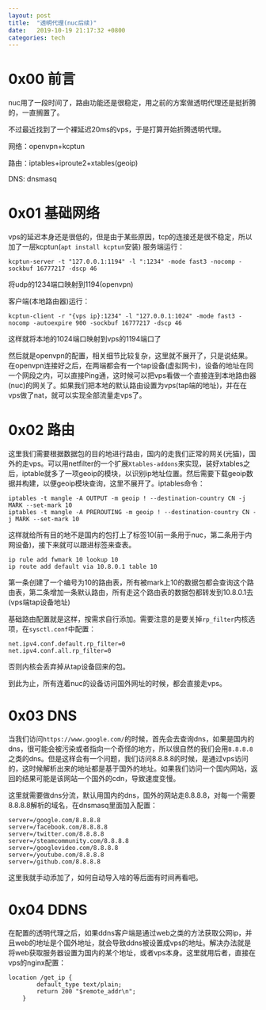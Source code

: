 ```yaml
---
layout: post
title:  "透明代理(nuc后续)"
date:   2019-10-19 21:17:32 +0800
categories: tech
---
```


# 0x00 前言

nuc用了一段时间了，路由功能还是很稳定，用之前的方案做透明代理还是挺折腾的，一直搁置了。

不过最近找到了一个裸延迟20ms的vps，于是打算开始折腾透明代理。

网络：openvpn+kcptun

路由：iptables+iproute2+xtables(geoip)

DNS: dnsmasq

# 0x01 基础网络

vps的延迟本身还是很低的，但是由于某些原因，tcp的连接还是很不稳定，所以加了一层kcptun(`apt install kcptun`安装)
服务端运行：

`kcptun-server -t "127.0.0.1:1194" -l ":1234" -mode fast3 -nocomp -sockbuf 16777217 -dscp 46`

将udp的1234端口映射到1194(openvpn)

客户端(本地路由器)运行：

`kcptun-client -r "{vps ip}:1234" -l "127.0.0.1:1024" -mode fast3 -nocomp -autoexpire 900 -sockbuf 16777217 -dscp 46`

这样就将本地的1024端口映射到vps的1194端口了

然后就是openvpn的配置，相关细节比较复杂，这里就不展开了，只是说结果。在openvpn连接好之后，在两端都会有一个tap设备(虚拟网卡)，设备的地址在同一个网段之内，可以直接Ping通，这时候可以把vps看做一个直接连到本地路由器(nuc)的网关了。如果我们把本地的默认路由设置为vps(tap端的地址)，并在在vps做了nat，就可以实现全部流量走vps了。

# 0x02 路由

这里我们需要根据数据包的目的地进行路由，国内的走我们正常的网关(光猫)，国外的走vps。可以用netfilter的一个扩展`Xtables-addons`来实现，装好xtables之后，iptable就多了一项geoip的模块，以识别ip地址位置。然后需要下载geoip数据并构建，以便geoip模块查询，这里不展开了。iptables命令：

```
iptables -t mangle -A OUTPUT -m geoip ! --destination-country CN -j MARK --set-mark 10
iptables -t mangle -A PREROUTING -m geoip ! --destination-country CN -j MARK --set-mark 10
```

这样就给所有目的地不是国内的包打上了标签10(前一条用于nuc，第二条用于内网设备)，接下来就可以跟进标签来查表。
```
ip rule add fwmark 10 lookup 10
ip route add default via 10.8.0.1 table 10
```
第一条创建了一个编号为10的路由表，所有被mark上10的数据包都会查询这个路由表，第二条增加一条默认路由，所有走这个路由表的数据包都转发到10.8.0.1去(vps端tap设备地址)

基础路由配置就是这样，按需求自行添加。需要注意的是要关掉`rp_filter`内核选项，在`sysctl.conf`中配置：
```
net.ipv4.conf.default.rp_filter=0
net.ipv4.conf.all.rp_filter=0
```
否则内核会丢弃掉从tap设备回来的包。

到此为止，所有连着nuc的设备访问国外网址的时候，都会直接走vps。

# 0x03 DNS

当我们访问`https://www.google.com/`的时候，首先会去查询dns，如果是国内的dns，很可能会被污染或者指向一个奇怪的地方，所以很自然的我们会用`8.8.8.8`之类的dns。但是这样会有一个问题，我们访问8.8.8.8的时候，是通过vps访问的，这时候解析出来的地址都是基于国外的地址。如果我们访问一个国内网站，返回的结果可能是该网站一个国外的cdn，导致速度变慢。

这里就需要做dns分流，默认用国内的dns，国外的网站走8.8.8.8，对每一个需要8.8.8.8解析的域名，在dnsmasq里面加入配置：

```
server=/google.com/8.8.8.8
server=/facebook.com/8.8.8.8
server=/twitter.com/8.8.8.8
server=/steamcommunity.com/8.8.8.8
server=/googlevideo.com/8.8.8.8
server=/youtube.com/8.8.8.8
server=/github.com/8.8.8.8
```

这里我就手动添加了，如何自动导入啥的等后面有时间再看吧。

# 0x04 DDNS

在配置的透明代理之后，如果ddns客户端是通过web之类的方法获取公网ip，并且web的地址是个国外地址，就会导致ddns被设置成vps的地址。解决办法就是将web获取服务器设置为国内的某个地址，或者vps本身。这里就用后者，直接在vps的nginx配置：
```
location /get_ip {
		default_type text/plain;
		return 200 "$remote_addr\n";
	}
```

